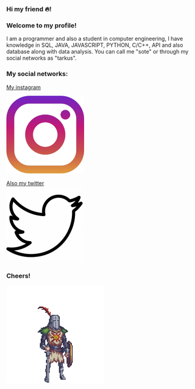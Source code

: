 ### Hi my friend 🔥!                                                                                                                                         
### Welcome to my profile! 
I am a programmer and also a student in computer engineering, I have knowledge in SQL, JAVA, JAVASCRIPT, PYTHON, C/C++, API and also database along with data analysis. You can call me "sote" or through my social networks as "tarkus".

### My social networks:

[My instagram](https://www.instagram.com/_iggy277/) 

![](174855(2).png)

[Also my twitter](https://twitter.com/sote343)      
![](icons8-twitter.gif)

### Cheers!

![](solaire.gif)

